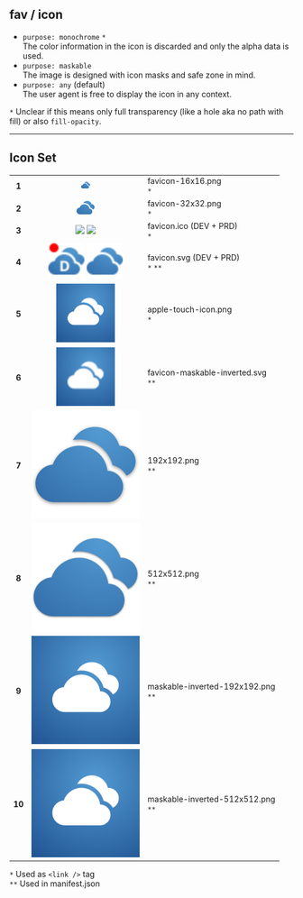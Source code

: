 ## fav / icon

- `purpose: monochrome` `*`  
  The color information in the icon is discarded and only the alpha data is used.
- `purpose: maskable`  
  The image is designed with icon masks and safe zone in mind.
- `purpose: any` (default)  
  The user agent is free to display the icon in any context.

`*` Unclear if this means only full transparency (like a hole aka no path with fill) or also `fill-opacity`.

-----

## Icon Set

<!-- works locally

| | | |
|:---:|:---:|---|
| **1**|<img width='16' height='auto' src="https://cloudflight.vercel.app/favicon-16x16.png" />								|favicon-16x16.png<br />`*`|
| **2**|<img width='32' height='auto' src="https://cloudflight.vercel.app/favicon-32x32.png" />								|favicon-32x32.png<br />`*`|
| **3**|<img width='64' height='auto' src="https://cloudflight.vercel.app/favicon.ico" />									|favicon.ico<br />`*`|
| **4**|<img width='64' height='auto' src="https://cloudflight.vercel.app/favicon.svg" />									|favicon.svg<br />`*` `**`|
| **5**|<img width='104' height='auto' src="https://cloudflight.vercel.app/apple-touch-icon.png" />							|apple-touch-icon.png<br />`*`|
| **6**|<img width='104' height='auto' src="https://cloudflight.vercel.app/assets/icon/favicon-maskable-inverted.svg" />	|favicon-maskable-inverted.svg<br />`**`|
| **7**|<img width='192' height='auto' src="https://cloudflight.vercel.app/assets/icon/android-chrome-192x192.png" />		|192x192.png<br />`**`|
| **8**|<img width='192' height='auto' src="https://cloudflight.vercel.app/assets/icon/android-chrome-512x512.png" />		|512x512.png<br />`**`|
| **9**|<img width='192' height='auto' src="https://cloudflight.vercel.app/assets/icon/maskable-inverted-192x192.png" />	|maskable-inverted-192x192.png<br />`**`|
|**10**|<img width='192' height='auto' src="https://cloudflight.vercel.app/assets/icon/maskable-inverted-512x512.png" />	|maskable-inverted-512x512.png<br />`**`|

-->

<!-- only works on github -->

| | | |
|:---:|:---:|---|
| **1**|<img width='16' height='auto' src="/public/favicon-16x16.png?raw=true" />											|favicon-16x16.png<br />`*`|
| **2**|<img width='32' height='auto' src="/public/favicon-32x32.png?raw=true" />											|favicon-32x32.png<br />`*`|
| **3**|<img width='64' height='auto' src="/src/assets/favicon/faviconDev/favicon.ico?raw=true" /> <img width='64' height='auto' src="/src/assets/favicon/faviconPrd/favicon.ico?raw=true" />								|favicon.ico (DEV + PRD)<br />`*`|
| **4**|<img width='64' height='auto' src="/src/assets/favicon/faviconDev/favicon.svg?raw=true&sanitize=true" /> <img width='64' height='auto' src="/src/assets/favicon/faviconPrd/favicon.svg?raw=true&sanitize=true" />	|favicon.svg (DEV + PRD)<br />`*` `**`|
| **5**|<img width='104' height='auto' src="/public/apple-touch-icon.png?raw=true" />										|apple-touch-icon.png<br />`*`|
| **6**|<img width='104' height='auto' src="/public/assets/icon/favicon-maskable-inverted.svg?raw=true&sanitize=true" />	|favicon-maskable-inverted.svg<br />`**`|
| **7**|<img width='192' height='auto' src="/public/assets/icon/android-chrome-192x192.png?raw=true" />						|192x192.png<br />`**`|
| **8**|<img width='192' height='auto' src="/public/assets/icon/android-chrome-512x512.png?raw=true" />						|512x512.png<br />`**`|
| **9**|<img width='192' height='auto' src="/public/assets/icon/maskable-inverted-192x192.png?raw=true" />					|maskable-inverted-192x192.png<br />`**`|
|**10**|<img width='192' height='auto' src="/public/assets/icon/maskable-inverted-512x512.png?raw=true" />					|maskable-inverted-512x512.png<br />`**`|

`*` Used as `<link />` tag  
`**` Used in manifest.json
